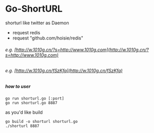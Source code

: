 Go-ShortURL
========

shorturl like twitter as  Daemon 

* request redis
* request "github.com/hoisie/redis"

###### e.g. [http://w.1010g.cn/?s=http://www.1010g.com](http://w.1010g.cn/?s=http://www.1010g.com)
###### e.g. [http://w.1010g.cn/fSzKfq](http://w.1010g.cn/fSzKfq)

##### how to user

```shell
go run shorturl.go [:port]
go run shorturl.go 8887 
```

as you'd like build

```shell
go build -o shorturl shorturl.go 
./shorturl 8887
```